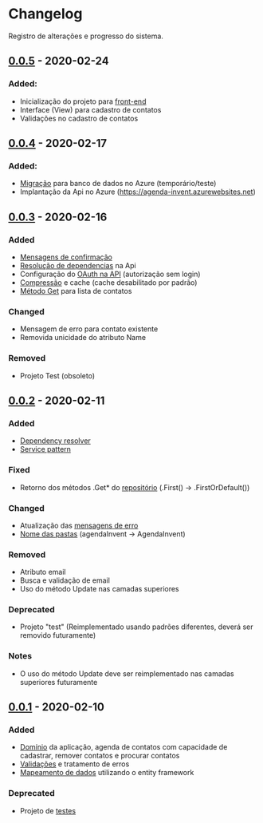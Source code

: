# Changelog

Registro de alterações e progresso do sistema.

## [0.0.5] - 2020-02-24

### Added:

- Inicialização do projeto para [front-end]
- Interface (View) para cadastro de contatos
- Validações no cadastro de contatos

## [0.0.4] - 2020-02-17

### Added:

- [Migração] para banco de dados no Azure (temporário/teste)
- Implantação da Api no Azure (https://agenda-invent.azurewebsites.net)

## [0.0.3] - 2020-02-16

### Added

- [Mensagens de confirmação]
- [Resolução de dependencias] na Api
- Configuração do [OAuth na API] (autorização sem login)
- [Compressão] e cache (cache desabilitado por padrão)
- [Método Get] para lista de contatos

### Changed

- Mensagem de erro para contato existente
- Removida unicidade do atributo Name

### Removed

- Projeto Test (obsoleto)

## [0.0.2] - 2020-02-11

### Added

- [Dependency resolver]
- [Service pattern]

### Fixed

- Retorno dos métodos .Get* do [repositório](https://github.com/lucasdemoraesc/agenda-invent/blob/master/AgendaInvent.Infrastructure/Repositories/ContactRepository.cs) (.First() -> .FirstOrDefault())

### Changed

- Atualização das [mensagens de erro]
- [Nome das pastas] (agendaInvent -> AgendaInvent)

### Removed

- Atributo email
- Busca e validação de email
- Uso do método Update nas camadas superiores

### Deprecated
- Projeto "test" (Reimplementado usando padrões diferentes, deverá ser removido futuramente)

### Notes

- O uso do método Update deve ser reimplementado nas camadas superiores futuramente

## [0.0.1] - 2020-02-10

### Added

- [Domínio] da aplicação, agenda de contatos com capacidade de cadastrar, remover contatos e procurar contatos
- [Validações] e tratamento de erros
- [Mapeamento de dados] utilizando o entity framework

### Deprecated

- Projeto de [testes]

[0.0.1]: https://github.com/lucasdemoraesc/agenda-invent/releases/tag/v0.0.1
[0.0.2]: https://github.com/lucasdemoraesc/agenda-invent/compare/v0.0.1...v0.0.2
[0.0.3]: https://github.com/lucasdemoraesc/agenda-invent/compare/v0.0.2...v0.0.3
[0.0.4]: https://github.com/lucasdemoraesc/agenda-invent/compare/v0.0.3...v0.0.4
[0.0.5]: https://github.com/lucasdemoraesc/agenda-invent/compare/v0.0.4...v0.0.5

[Dependency resolver]: https://github.com/lucasdemoraesc/agenda-invent/blob/master/AgendaInvent.Startup/DependencyResolver.cs
[Service pattern]: https://github.com/lucasdemoraesc/agenda-invent/blob/master/AgendaInvent.Business/Services/ContactService.cs
[mensagens de erro]: https://github.com/lucasdemoraesc/agenda-invent/tree/master/AgendaInvent.Common/Resources
[Nome das pastas]: https://github.com/lucasdemoraesc/agenda-invent
[Domínio]: https://github.com/lucasdemoraesc/agenda-invent/tree/master/AgendaInvent.Domain
[Validações]: https://github.com/lucasdemoraesc/agenda-invent/tree/master/AgendaInvent.Common
[Mapeamento de dados]: https://github.com/lucasdemoraesc/agenda-invent/tree/master/AgendaInvent.Infrastructure/Data
[testes]: https://github.com/lucasdemoraesc/agenda-invent/tree/master/AgendaInvent.Test
[Mensagens de confirmação]: https://github.com/lucasdemoraesc/agenda-invent/tree/master/AgendaInvent.Common/Resources
[Resolução de dependencias]: https://github.com/lucasdemoraesc/agenda-invent/blob/master/AgendaInvent.Api/Helpers/UnityResolver.cs
[OAuth na API]: https://github.com/lucasdemoraesc/agenda-invent/blob/master/AgendaInvent.Api/Security/AuthorizationServerProvider.cs
[Compressão]: https://github.com/lucasdemoraesc/agenda-invent/blob/master/AgendaInvent.Api/Helpers/CompressionHelper.cs
[Método Get]: https://github.com/lucasdemoraesc/agenda-invent/blob/master/AgendaInvent.Api/Controllers/ContactsController.cs
[Migração]: https://github.com/lucasdemoraesc/agenda-invent/tree/master/AgendaInvent.Infrastructure/Migrations
[front-end]: https://github.com/lucasdemoraesc/agenda-invent/tree/master/agendainvent
